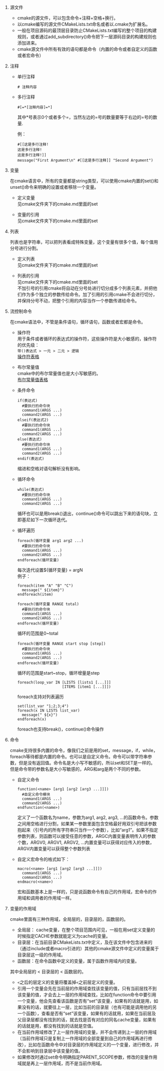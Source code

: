 1.  源文件  
    +  cmake的源文件，可以包含命令+注释+空格+换行。
    +  以cmake编写的源文件CMakeLists.txt命名或者以.cmake为扩展名。   
    +  一般在项目源码的最顶层目录防止CMakeLists.txt编写的整个项目的构建规则，或者通过add_subdirectory()命令把下一层源码目录的构建规则也添加进来。        
    +  cmake源文件中所有有效的语句都是命令（内置的命令或者自定义的函数或者宏命令）     
2.  注释    

    +  单行注释   
       ```
       # 注释内容   
       ```

    +  多行注释   
       ```
       #[=*[注释内容]=*]    
       ```
       其中*号表示0个或者多个=，当然左边的=号的数量要等于右边的=号的数量.      

       例：        
       ```
       #[[这是多行注释!   
       这是多行注释!    
       这是多行注释!]]    
       message("First Argument\n" #[[这是多行注释]] "Second Argument")      
       ```

3.  变量    

    在cmake语言中，所有的变量都是string类型，可以使用cmake内置的set()和unset()命令来明确的设置或者移除一个变量。   

    +  定义变量   
       见cmake文件夹下的cmake.md里面的set     

    +  变量的引用     
       见cmake文件夹下的cmake.md里面的set     

4.  列表      

    列表也是字符串，可以把列表看成特殊变量，这个变量有很多个值，每个值用分号进行分割。      

    +  定义列表   
       见cmake文件夹下的cmake.md里面的set     

    +  列表的引用   
       见cmake文件夹下的cmake.md里面的set     
       不加引号的引用cmake将自动在分号处进行切分成多个列表元素，并把他们作为多个独立的参数传给命令。加了引用的引用cmake不会进行切分，并保持分号不动，把整个引用的内容当作一个参数传递给命令。      

5.  流控制命令    

    在cmake语法中，不管是条件语句，循环语句，函数或者宏都是命令。   
    
    +  操作符   
       用于条件或者循环的表达式的操作符，这些操作符是大小敏感的，操作符的优先级：   
       `带()表达式 > 一元 > 二元 > 逻辑`      
       [操作符表格](./pictures/操作符.jpg)      

    +  布尔常量值   
       cmake中的布尔常量值也是大小写敏感的。    
       [布尔常量值表格](./pictures/布尔常量值表格.jpg)    

    +  条件命令   
       ```
       if(表达式)
         #要执行的命令块
         command1(ARGS ...)
         command2(ARGS ...)
       elseif(表达式2)
         #要执行的命令块
         command1(ARGS ...)
         command2(ARGS ...)
       else(表达式)
         #要执行的命令块
         command1(ARGS ...)
         command2(ARGS ...)
       endif(表达式)
       ```
       缩进和空格对语句解析没有影响。     

    +  循环命令   
       ```
       while(表达式)
         #要执行的命令块
         command1(ARGS ...)
         command2(ARGS ...)
       ```
       循环也可以是用break()退出，continue()命令可以跳出下来的语句块，立即基尼如下一次循环迭代。     

    +  循环遍历   
       ```
       foreach(循环变量 arg1 arg2 ...)
         #要执行的命令块
         command1(ARGS ...)
         command2(ARGS ...)
       endforeach(循环变量)
       ```
       每次迭代设置${循环变量} = argN   
       例子：   
       ```
       foreach(item "A" "B" "C")
         message(" ${item}")
       endforeach(item)
       ```
       ```
       foreach(循环变量 RANGE total)
         #要执行的命令块
         command1(ARGS ...)
         command2(ARGS ...)
       endforeach(循环变量)
       ```
       循环的范围是0~total      
       ```
       foreach(循环变量 RANGE start stop [step])
         #要执行的命令块
         command1(ARGS ...)
         command2(ARGS ...)
       endforeach(循环变量)
       ```
       循环的范围是start~stop，循环增量是step     
       ```
       foreach(loop_var IN [LISTS [lists1 [...]]]
                           [ITEMS [item1 [...]]])
       ```
       foreach支持对列表遍历      
       ```
       set(list_var "1;2;3;4")
       foreach(x IN LISTS list_var)
         message(" ${x}")
       endforeach(x)
       ```
       foreach也支持break()，continue()命令操作      

5.  命令    

    cmake支持很多内置的命令，像我们之前是用的set，message，if，while，foreach等待都是内置的命令。也可以是自定义命令。命令可以带字符串参数，但是没有返回值。命令名是大小写不敏感的，所以set和SET是一样的。但是命令带的参数名是大小写敏感的，ARG和arg是两个不同的参数。     

    +  自定义命令     
       ```
       function(<name> [arg1 [arg2 [arg3 ...]]])
         #自定义命令模块
         command1(ARGS ...)
         command2(ARGS ...)
       endfunction(<name>)
       ```
       定义了一个函数名为name，参数为arg1, arg2, arg3, ...的函数命令。参数之间用空格进行分割，如果某一参数里面包含空格最好用双引号把该参数抱起来（引号内的所有字符串只当作一个参数），比如“arg1”。如果不指定参数列表，则函数可以接受任意的参数，ARGC内置变量表明传入的参数个数，ARGV0, ARGV1, ARGV2, ...内置变量可以获得对应传入的参数，ARGV内置变量可以获得整个参数列表     

    +  自定义宏命令的格式如下：   
       ```
       macro(<name> [arg1 [arg2 [arg3 ...]]])
         command1(ARGS ...)
         command2(ARGS ...)
       endmacro(<name>)
       ```
       宏和函数基本上是一样的，只是说函数命令有自己的作用域，宏命令的作用域和调用者的作用域一样。     

6.  变量的作用域    

    cmake里面有三种作用域，全局层的，目录层的，函数层的。   

    +  全局层： cache变量，在整个项目范围内可见，一般在用set定义变量的时候指定CACHE参数就能定义为cache的变量。      
    +  目录层：在当前目录CMakeLists.txt中定义，及在该文件中包含进来的（通过include或者macro引进的）其他的cmake源文件中定义的变量属于目录层这一级的作用域。    
    +  函数层：在命令函数中定义的变量，属于函数作用域内的变量。   

    其中全局层的 < 目录层的 < 函数层的。        
      +  `<`之后的层定义的变量将覆盖掉`<`之前层定义的变量。  
      +  引用一个变量会先在当前层的作用域查找该变量的值，只有当前层找不到该变量的值，才会去上一层的作用域查找，比如在function命令中要引用一个变量，他会先查看该函数是否有“set”该变量，如果有的话就是用，如果没有的话，就要往上一层，比如当前的目录层（也有可能是调用他的另一个函数），查看是否有“set”该变量，如果有的话就用，如果在当前层及父目录层都没有找到的话，就去找是否有对应的同名cache变量，如果有的话就是用，都没有找到的话就是空值。   
      +  在当前作用域修改了上一层作用域的变量，并不会传递到上一层的作用域（当前作用域只是复制上一作用域的全部变量到自己的作用域再进行修改），比如在函数命令中对目录层的作用域定义的一个变量，进行修改，并不会影响到目录层中该变量的值。      
      +  如果修改时通过set命令明确指定PARENT_SCOPE参数，修改的变量作用域就是再上一层作用域，而不是当前作用域。   
